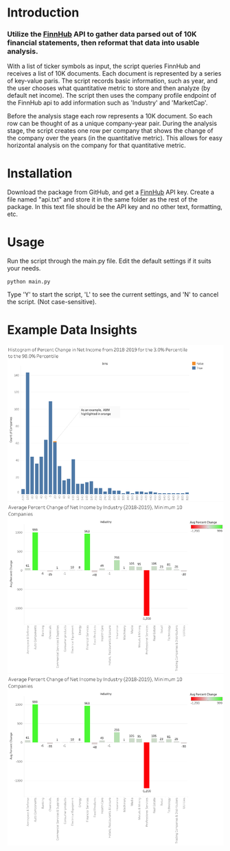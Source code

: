 # Introduction
### Utilize the [FinnHub](https://finnhub.io/) API to gather data parsed out of 10K financial statements, then reformat that data into usable analysis. 
With a list of ticker symbols as input, the script queries FinnHub and receives a list of 10K documents. Each document is represented by a series of key-value paris. The script records basic information, such as year, and the user chooses what quantitative metric to store and then analyze (by default net income). The script then uses the company profile endpoint of the FinnHub api to add information such as 'Industry' and 'MarketCap'.

Before the analysis stage each row represents a 10K document. So each row can be thought of as a unique company-year pair. During the analysis stage, the script creates one row per company that shows the change of the company over the years (in the quantitative metric). This allows for easy horizontal analysis on the company for that quantitative metric.

# Installation
Download the package from GitHub, and get a [FinnHub](https://finnhub.io/) API key. Create a file named "api.txt" and store it in the same folder as the rest of the package. In this text file should be the API key and no other text, formatting, etc.

# Usage

Run the script through the main.py file. Edit the default settings if it suits your needs.
```
python main.py
```
Type 'Y' to start the script, 'L' to see the current settings, and 'N' to cancel the script. (Not case-sensitive).
# Example Data Insights
![A histogram of the percent change of Net Income for NYSE companies over 2018-2019. Not every NYSE company was available through FinnHub. The high and low outliers have been excluded to fit the graph onto one page.](./example_graphs/histo_2018-2019.png)
![A bar graph comparing the percent change of Net Income for NYSE companies across industry for 2018-2019. Not every NYSE company was available through FinnHub. The number of companies behind each data point varies, the minimum being 10.](./example_graphs/perc_change_by_industry.png)
![A bar graph indicating the number of companies behind each data point of the previous graph](./example_graphs/perc_change_by_industry.png)